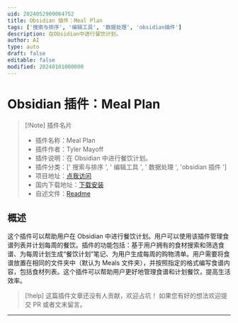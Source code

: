 ```yaml
---
uid: 2024052909064752
title: Obsidian 插件：Meal Plan
tags: ['搜索与排序', '编辑工具', '数据处理', 'obsidian插件']
description: 在Obsidian中进行餐饮计划。
author: AI
type: auto
draft: false
editable: false
modified: 20240101000000
---
```


# Obsidian 插件：Meal Plan

> [!Note] 插件名片
> - 插件名称：Meal Plan
> - 插件作者：Tyler Mayoff
> - 插件说明：在 Obsidian 中进行餐饮计划。
> - 插件分类：[' 搜索与排序 ', ' 编辑工具 ', ' 数据处理 ', 'obsidian 插件 ']
> - 项目地址：[点我访问](https://github.com/tmayoff/obsidian-meals)
> - 国内下载地址：[下载安装](https://pkmer.cn/products/plugin/pluginMarket/?tmayoff-meals)
> - 自述文件：[Readme](https://ghproxy.net/https://raw.githubusercontent.com/tmayoff/obsidian-meals/main/README.md)

## 概述

这个插件可以帮助用户在 Obsidian 中进行餐饮计划。用户可以使用该插件管理食谱列表并计划每周的餐饮。插件的功能包括：基于用户拥有的食材搜索和筛选食谱、为每周计划生成“餐饮计划”笔记、为用户生成每周的购物清单。用户需要将食谱放置在相同的文件夹中（默认为 Meals 文件夹），并按照指定的格式编写食谱内容，包括食材列表。这个插件可以帮助用户更好地管理食谱和计划餐饮，提高生活效率。

> [!help]
> 这篇插件文章还没有人贡献，欢迎占坑！
> 如果您有好的想法欢迎提交 PR 或者文末留言。

---



